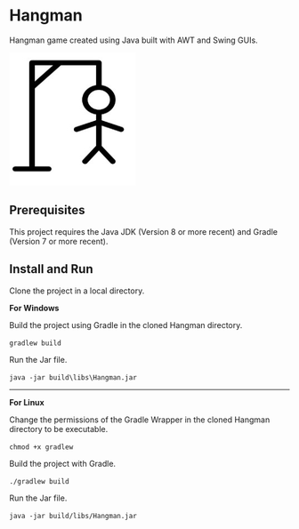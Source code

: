 # Hangman
Hangman game created using Java built with AWT and Swing GUIs.

![HangmanIcon](https://github.com/dimitar-gjorgievski/Hangman/raw/master/hangman.jpg)

## Prerequisites
This project requires the Java JDK (Version 8 or more recent) and Gradle (Version 7 or more recent).

## Install and Run
Clone the project in a local directory.

**For Windows**

Build the project using Gradle in the cloned Hangman directory.

`gradlew build`

Run the Jar file.

`java -jar build\libs\Hangman.jar`

---

**For Linux**

Change the permissions of the Gradle Wrapper in the cloned Hangman directory to be executable.

`chmod +x gradlew`

Build the project with Gradle.

`./gradlew build`

Run the Jar file.

`java -jar build/libs/Hangman.jar`
